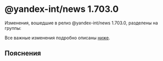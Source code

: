 # @yandex-int/news 1.703.0

<!-- ЧЕЛОВЕЧЕСКОЕ ВСТУПЛЕНИЕ -->

Изменения, вошедшие в релиз @yandex-int/news 1.703.0, разделены на группы:

Все важные изменения подробно описаны [ниже](#Пояснения).

## Пояснения

